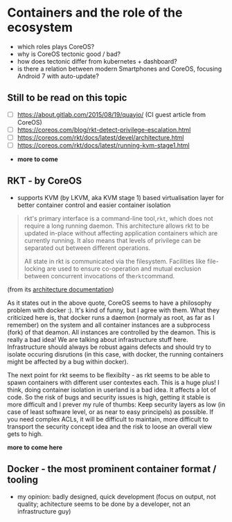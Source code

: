 # Containers and the role of the ecosystem

* which roles plays CoreOS?
* why is CoreOS tectonic good / bad?
* how does tectonic differ from kubernetes + dashboard?
* is there a relation between modern Smartphones and CoreOS, focusing Android 7 with auto-update?

## Still to be read on this topic

* [ ] https://about.gitlab.com/2015/08/19/quayio/ \(CI guest article from CoreOS\)
* [ ] https://coreos.com/blog/rkt-detect-privilege-escalation.html
* [ ] https://coreos.com/rkt/docs/latest/devel/architecture.html
* [ ] https://coreos.com/rkt/docs/latest/running-kvm-stage1.html
* **more to come**

## RKT - by CoreOS

* supports KVM \(by LKVM, aka KVM stage 1\) based virtualisation layer for better container control and easier container isolation

> rkt's primary interface is a command-line tool,`rkt`, which does not require a long running daemon. This architecture allows rkt to be updated in-place without affecting application containers which are currently running. It also means that levels of privilege can be separated out between different operations.
>
> All state in rkt is communicated via the filesystem. Facilities like file-locking are used to ensure co-operation and mutual exclusion between concurrent invocations of the`rkt`command.

\(from its [architecture documentation](https://coreos.com/rkt/docs/latest/devel/architecture.html)\)

As it states out in the above quote, CoreOS seems to have a philosophy problem with docker :\). It's kind of funny, but I agree with them. What they criticized here is, that docker runs a daemon \(normaly as root, as far as I remember\) on the system and all container instances are a subprocess \(fork\) of that deamon. All instances are controlled by the deamon. This is really a bad idea! We are talking about infrastructure stuff here. Infrastructure should always be robust agains defects and should try to isolate occuring disrutions \(in this case, with docker, the running containers might be affected by a bug within docker\).

The next point for rkt seems to be flexibilty - as rkt seems to be able to spawn containers with different user contextes each. This is a huge plus! I think, doing container isolation in userland is a bad idea. It affects a lot of code. So the risk of bugs and security issues is high, getting it stable is more difficult and I prever my rule of thumbs: Keep security layers as low \(in case of least software level, or as near to easy principels\) as possible. If you need complex ACLs, it will be difficult to maintain, more difficult to transport the security concept idea and the risk to loose an overall view gets to high.

**more to come here**

## Docker - the most prominent container format / tooling

* my opinion: badly designed, quick development \(focus on output, not quality; achitecture seems to be done by a developer, not an infrastructure guy\)



